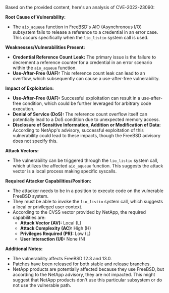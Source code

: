 Based on the provided content, here's an analysis of CVE-2022-23090:

**Root Cause of Vulnerability:**

- The `aio_aqueue` function in FreeBSD's AIO (Asynchronous I/O) subsystem fails to release a reference to a credential in an error case. This occurs specifically when the `lio_listio` system call is used.

**Weaknesses/Vulnerabilities Present:**

- **Credential Reference Count Leak:** The primary issue is the failure to decrement a reference counter for a credential in an error scenario within the `aio_aqueue` function.
- **Use-After-Free (UAF):** This reference count leak can lead to an overflow, which subsequently can cause a use-after-free vulnerability.

**Impact of Exploitation:**

- **Use-After-Free (UAF):** Successful exploitation can result in a use-after-free condition, which could be further leveraged for arbitrary code execution.
- **Denial of Service (DoS):** The reference count overflow itself can potentially lead to a DoS condition due to unexpected memory access.
- **Disclosure of Sensitive Information, Addition or Modification of Data:** According to NetApp's advisory, successful exploitation of this vulnerability could lead to these impacts, though the FreeBSD advisory does not specify this.

**Attack Vectors:**

- The vulnerability can be triggered through the `lio_listio` system call, which utilizes the affected `aio_aqueue` function. This suggests the attack vector is a local process making specific syscalls.

**Required Attacker Capabilities/Position:**

- The attacker needs to be in a position to execute code on the vulnerable FreeBSD system.
- They must be able to invoke the `lio_listio` system call, which suggests a local or privileged user context.
- According to the CVSS vector provided by NetApp, the required capabilities are:
    - **Attack Vector (AV):** Local (L)
    - **Attack Complexity (AC):** High (H)
    - **Privileges Required (PR):** Low (L)
    - **User Interaction (UI):** None (N)

**Additional Notes:**
- The vulnerability affects FreeBSD 12.3 and 13.0.
- Patches have been released for both stable and release branches.
- NetApp products are potentially affected because they use FreeBSD, but according to the NetApp advisory, they are not impacted. This might suggest that NetApp products don't use this particular subsystem or do not use the vulnerable path.